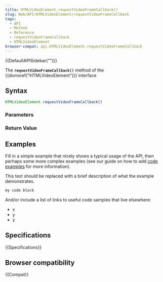```yaml
---
title: HTMLVideoElement.requestVideoFrameCallback()
slug: Web/API/HTMLVideoElement/requestVideoFrameCallback
tags:
  - API
  - Method
  - Reference
  - requestVideoFrameCallback
  - HTMLVideoElement
browser-compat: api.HTMLVideoElement.requestVideoFrameCallback
---
```

{{DefaultAPISidebar("")}}

The **`requestVideoFrameCallback()`** method of the {{domxref("HTMLVideoElement")}} interface 

## Syntax

```js
HTMLVideoElement.requestVideoFrameCallback()
```

### Parameters



### Return Value



## Examples

Fill in a simple example that nicely shows a typical usage of the API, then perhaps some more complex examples (see our guide on how to add [code examples](/en-US/docs/MDN/Contribute/Structures/Code_examples) for more information).

This text should be replaced with a brief description of what the example demonstrates.

```js
my code block
```

And/or include a list of links to useful code samples that live elsewhere:

*   x
*   y
*   z

## Specifications

{{Specifications}}

## Browser compatibility

{{Compat}}

